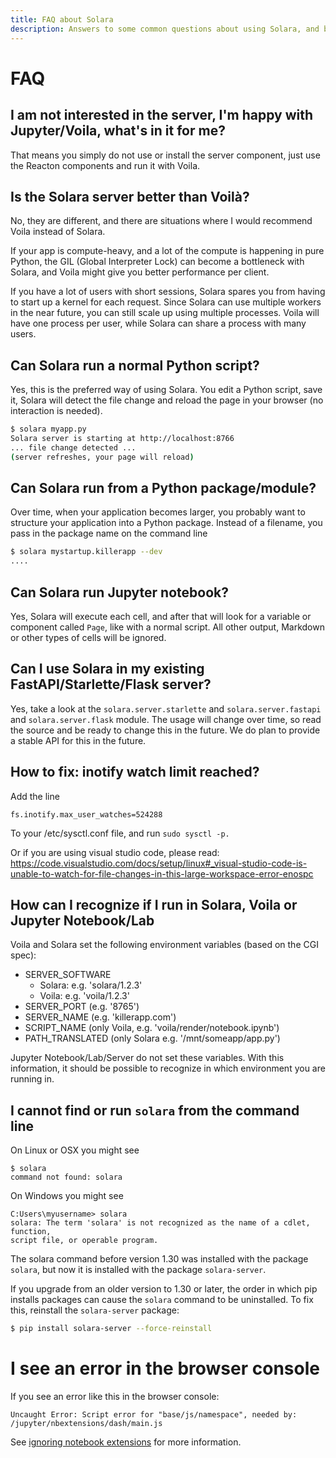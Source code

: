 ```yaml
---
title: FAQ about Solara
description: Answers to some common questions about using Solara, and building your app using the framework
---
```

# FAQ

## I am not interested in the server, I'm happy with Jupyter/Voila, what's in it for me?

That means you simply do not use or install the server component, just use the Reacton components and run it with Voila.

## Is the Solara server better than Voilà?

No, they are different, and there are situations where I would recommend Voila instead of Solara.

If your app is compute-heavy, and a lot of the compute is happening in pure Python, the GIL (Global Interpreter Lock) can become a bottleneck with Solara, and Voila might give you better performance per client.

If you have a lot of users with short sessions, Solara spares you from having to start up a kernel for each request. Since Solara can use multiple workers in the near future, you can still scale up using multiple processes. Voila will have one process per user, while Solara can share a process with many users.


## Can Solara run a normal Python script?

Yes, this is the preferred way of using Solara. You edit a Python script, save it, Solara will detect the file change and reload the page in your browser (no interaction is needed).

```bash
$ solara myapp.py
Solara server is starting at http://localhost:8766
... file change detected ...
(server refreshes, your page will reload)

```

## Can Solara run from a Python package/module?

Over time, when your application becomes larger, you probably want to structure your application into a Python package. Instead of a filename, you pass in the package name on the command line

```bash
$ solara mystartup.killerapp --dev
....
```

## Can Solara run Jupyter notebook?

Yes, Solara will execute each cell, and after that will look for a variable or component called `Page`, like with a normal script. All other output, Markdown or other types of cells will be ignored.



## Can I use Solara in my existing FastAPI/Starlette/Flask server?

Yes, take a look at the `solara.server.starlette`  and `solara.server.fastapi` and `solara.server.flask` module. The usage will change over time, so read the source and be ready to change this in the future. We do plan to provide a stable API for this in the future.


## How to fix: inotify watch limit reached?

Add the line

    fs.inotify.max_user_watches=524288

To your /etc/sysctl.conf file, and run `sudo sysctl -p.`

Or if you are using visual studio code, please read: https://code.visualstudio.com/docs/setup/linux#_visual-studio-code-is-unable-to-watch-for-file-changes-in-this-large-workspace-error-enospc


## How can I recognize if I run in Solara, Voila or Jupyter Notebook/Lab

Voila and Solara set the following environment variables (based on the CGI spec):

   * SERVER_SOFTWARE
      * Solara: e.g. 'solara/1.2.3'
      * Voila: e.g. 'voila/1.2.3'
   * SERVER_PORT (e.g. '8765')
   * SERVER_NAME (e.g. 'killerapp.com')
   * SCRIPT_NAME (only Voila, e.g. 'voila/render/notebook.ipynb')
   * PATH_TRANSLATED (only Solara e.g. '/mnt/someapp/app.py')

Jupyter Notebook/Lab/Server do not set these variables. With this information,
it should be possible to recognize in which environment you are running in.


## I cannot find or run `solara` from the command line


On Linux or OSX you might see

```
$ solara
command not found: solara
```

On Windows you might see

```
C:Users\myusername> solara
solara: The term 'solara' is not recognized as the name of a cdlet, function,
script file, or operable program.
```

The solara command before version 1.30 was installed with the package `solara`, but now it is installed with the package `solara-server`.

If you upgrade from an older version to 1.30 or later, the order in which pip installs packages can cause the `solara` command to be uninstalled. To fix this, reinstall the `solara-server` package:

```bash
$ pip install solara-server --force-reinstall
```

# I see an error in the browser console

If you see an error like this in the browser console:
```
Uncaught Error: Script error for "base/js/namespace", needed by: /jupyter/nbextensions/dash/main.js
```

See [ignoring notebook extensions](/documentation/advanced/understanding/solara-server#ignoring-notebook-extensions) for more information.
